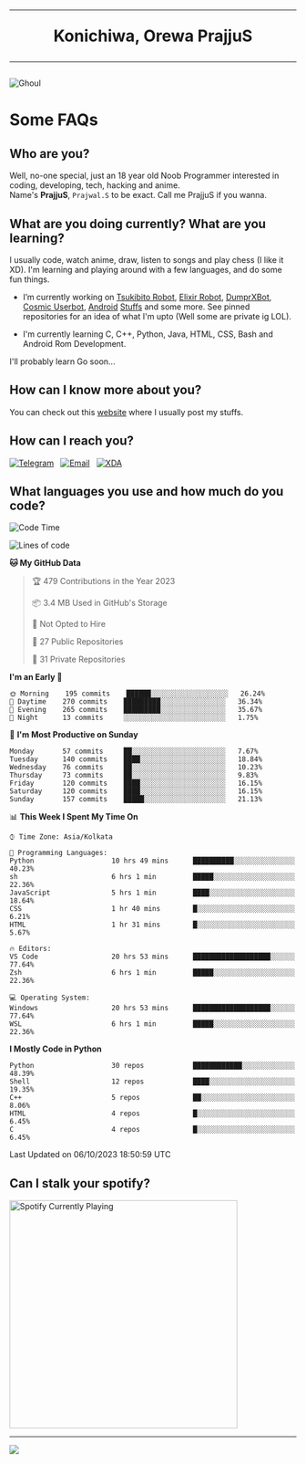 <h1 align="center"><hr>Konichiwa, Orewa PrajjuS<hr></h1>


<img src="https://telegra.ph/file/6041d22c64479ee5ff802.jpg" alt="Ghoul"/>


<h1>Some FAQs</h1>


<h2>Who are you?</h2>

Well, no-one special, just an 18 year old Noob Programmer interested in coding, developing, tech, hacking and anime.
<br>
Name's <b>PrajjuS</b>, <code>Prajwal.S</code> to be exact. Call me PrajjuS if you wanna.


<h2>What are you doing currently? What are you learning?</h2>

I usually code, watch anime, draw, listen to songs and play chess (I like it XD). I'm learning and playing around with a few languages, and do some fun things.

- I’m currently working on <a href="Https://t.me/PrajjuSAssistantBot">Tsukibito Robot</a>, <a href="https://t.me/projectelixir_bot">Elixir Robot</a>, <a href="https://t.me/DumprXBot">DumprXBot</a>, <a href="https://github.com/SkyLab-Devs/CosmicUserbot">Cosmic Userbot</a>, <a href="https://github.com/Noob-OS">Android</a> <a href="https://github.com/PrajjuS/device_xiaomi_vince">Stuffs</a> and some more. See pinned repositories for an idea of what I'm upto (Well some are private ig LOL).

- I'm currently learning C, C++, Python, Java, HTML, CSS, Bash and Android Rom Development.

I'll probably learn Go soon...


<h2>How can I know more about you?</h2>

You can check out this <a href="https://prajjus.site">website</a> where I usually post my stuffs.


<h2>How can I reach you?</h2>

<a href="https://t.me/PrajjuS"><img src="https://img.shields.io/badge/PrajjuS-2CA5E0?style=flat-square&logo=telegram&logoColor=white" alt="Telegram"/></a>&nbsp;&nbsp;&nbsp;<a href="theprajjus@gmail.com"><img src="https://img.shields.io/badge/theprajjus@gmail.com-D14836?style=flat-square&logo=gmail&logoColor=white" alt="Email"/></a>&nbsp;&nbsp;&nbsp;<a href="https://forum.xda-developers.com/m/prajjus.10388799/"><img src="https://img.shields.io/badge/PrajjuS-F59714?style=flat-square&logo=xda-developers&logoColor=white" alt="XDA"/></a>


<h2>What languages you use and how much do you code?</h2>

<!--START_SECTION:waka-->
![Code Time](http://img.shields.io/badge/Code%20Time-425%20hrs%2032%20mins-blue)

![Lines of code](https://img.shields.io/badge/From%20Hello%20World%20I%27ve%20Written-43%20Thousand%20lines%20of%20code-blue)

**🐱 My GitHub Data** 

> 🏆 479 Contributions in the Year 2023
 > 
> 📦 3.4 MB Used in GitHub's Storage 
 > 
> 🚫 Not Opted to Hire
 > 
> 📜 27 Public Repositories 
 > 
> 🔑 31 Private Repositories  
 > 
**I'm an Early 🐤** 

```text
🌞 Morning    195 commits    ██████░░░░░░░░░░░░░░░░░░░   26.24% 
🌆 Daytime    270 commits    █████████░░░░░░░░░░░░░░░░   36.34% 
🌃 Evening    265 commits    █████████░░░░░░░░░░░░░░░░   35.67% 
🌙 Night      13 commits     ░░░░░░░░░░░░░░░░░░░░░░░░░   1.75%

```
📅 **I'm Most Productive on Sunday** 

```text
Monday       57 commits     ██░░░░░░░░░░░░░░░░░░░░░░░   7.67% 
Tuesday      140 commits    ████░░░░░░░░░░░░░░░░░░░░░   18.84% 
Wednesday    76 commits     ██░░░░░░░░░░░░░░░░░░░░░░░   10.23% 
Thursday     73 commits     ██░░░░░░░░░░░░░░░░░░░░░░░   9.83% 
Friday       120 commits    ████░░░░░░░░░░░░░░░░░░░░░   16.15% 
Saturday     120 commits    ████░░░░░░░░░░░░░░░░░░░░░   16.15% 
Sunday       157 commits    █████░░░░░░░░░░░░░░░░░░░░   21.13%

```


📊 **This Week I Spent My Time On** 

```text
⌚︎ Time Zone: Asia/Kolkata

💬 Programming Languages: 
Python                   10 hrs 49 mins      ██████████░░░░░░░░░░░░░░░   40.23% 
sh                       6 hrs 1 min         █████░░░░░░░░░░░░░░░░░░░░   22.36% 
JavaScript               5 hrs 1 min         ████░░░░░░░░░░░░░░░░░░░░░   18.64% 
CSS                      1 hr 40 mins        █░░░░░░░░░░░░░░░░░░░░░░░░   6.21% 
HTML                     1 hr 31 mins        █░░░░░░░░░░░░░░░░░░░░░░░░   5.67%

🔥 Editors: 
VS Code                  20 hrs 53 mins      ███████████████████░░░░░░   77.64% 
Zsh                      6 hrs 1 min         █████░░░░░░░░░░░░░░░░░░░░   22.36%

💻 Operating System: 
Windows                  20 hrs 53 mins      ███████████████████░░░░░░   77.64% 
WSL                      6 hrs 1 min         █████░░░░░░░░░░░░░░░░░░░░   22.36%

```

**I Mostly Code in Python** 

```text
Python                   30 repos            ████████████░░░░░░░░░░░░░   48.39% 
Shell                    12 repos            ████░░░░░░░░░░░░░░░░░░░░░   19.35% 
C++                      5 repos             ██░░░░░░░░░░░░░░░░░░░░░░░   8.06% 
HTML                     4 repos             █░░░░░░░░░░░░░░░░░░░░░░░░   6.45% 
C                        4 repos             █░░░░░░░░░░░░░░░░░░░░░░░░   6.45%

```



 Last Updated on 06/10/2023 18:50:59 UTC
<!--END_SECTION:waka-->


<h2>Can I stalk your spotify?</h2>

<a href="https://open.spotify.com/user/cotgk31v4nhw20gs5adb29jq5"><img src="https://spotify-readme-prajjus.vercel.app/api?theme=dark&rainbow=true" alt="Spotify Currently Playing" width="400px"/></a>


<hr>


<img src="https://komarev.com/ghpvc/?username=prajjus&label=Profile%20Views&color=000000&style=flat">
